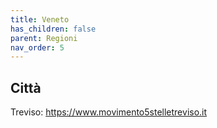 ```yaml
---
title: Veneto
has_children: false
parent: Regioni
nav_order: 5
---
```


## Città
Treviso: https://www.movimento5stelletreviso.it

